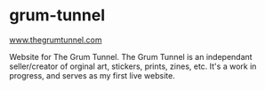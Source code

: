 # grum-tunnel

www.thegrumtunnel.com

Website for The Grum Tunnel. The Grum Tunnel is an independant seller/creator of orginal art, stickers, prints, zines, etc. 
It's a work in progress, and serves as my first live website.
